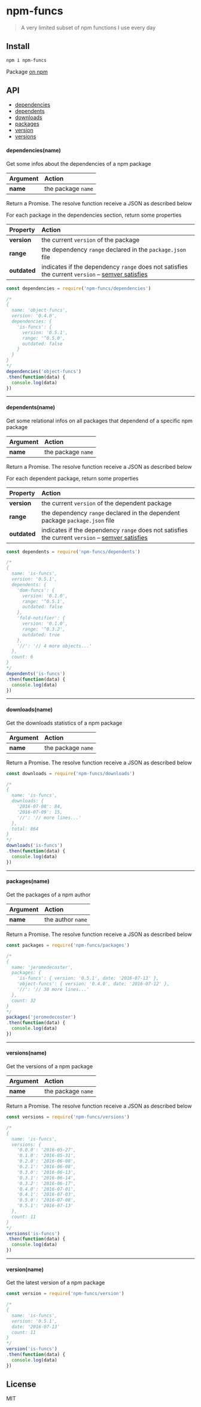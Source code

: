 # npm-funcs

> A very limited subset of npm functions I use every day

## Install

```bash
npm i npm-funcs
```

Package [on npm](https://www.npmjs.com/package/npm-funcs)

## API

* [dependencies](#dependenciesname)
* [dependents](#dependentsname)
* [downloads](#downloadsname)
* [packages](#packagesname)
* [version](#versionname)
* [versions](#versionsname)

#### dependencies(name)

Get some infos about the dependencies of a npm package

| Argument | Action |
| :------ | :------- |
| **name** | the package `name` |

Return a Promise. The resolve function receive a JSON as described below

For each package in the dependencies section, return some properties

| Property | Action |
| :------ | :------- |
| **version** | the current `version` of the package |
| **range** | the dependency `range` declared in the `package.json` file |
| **outdated** | indicates if the dependency `range` does not satisfies the current `version` – [semver satisfies](https://github.com/npm/node-semver) |


```js
const dependencies = require('npm-funcs/dependencies')

/*
{
  name: 'object-funcs',
  version: '0.4.0',
  dependencies: {
    'is-funcs': {
      version: '0.5.1',
      range: '^0.5.0',
      outdated: false
    }
  }
}
*/
dependencies('object-funcs')
.then(function(data) {
  console.log(data)
})
```

---

#### dependents(name)

Get some relational infos on all packages that dependend of a specific npm package

| Argument | Action |
| :------ | :------- |
| **name** | the package `name` |

Return a Promise. The resolve function receive a JSON as described below

For each dependent package, return some properties

| Property | Action |
| :------ | :------- |
| **version** | the current `version` of the dependent package |
| **range** | the dependency `range` declared in the dependent package `package.json` file |
| **outdated** | indicates if the dependency `range` does not satisfies the current `version` – [semver satisfies](https://github.com/npm/node-semver) |

```js
const dependents = require('npm-funcs/dependents')

/*
{
  name: 'is-funcs',
  version: '0.5.1',
  dependents: {
    'dom-funcs': {
      version: '0.1.0',
      range: '^0.5.1',
      outdated: false
    },
    'fold-notifier': {
      version: '0.1.0',
      range: '^0.3.2',
      outdated: true
    },
    '//': '// 4 more objects...'
  },
  count: 6
}
*/
dependents('is-funcs')
.then(function(data) {
  console.log(data)
})
```

---

#### downloads(name)

Get the downloads statistics of a npm package

| Argument | Action |
| :------ | :------- |
| **name** | the package `name` |

Return a Promise. The resolve function receive a JSON as described below

```js
const downloads = require('npm-funcs/downloads')

/*
{
  name: 'is-funcs',
  downloads: {
    '2016-07-08': 84,
    '2016-07-09': 15,
    '//': '// more lines...'
  },
  total: 864
}
*/
downloads('is-funcs')
.then(function(data) {
  console.log(data)
})
```

---

#### packages(name)

Get the packages of a npm author

| Argument | Action |
| :------ | :------- |
| **name** | the author `name` |

Return a Promise. The resolve function receive a JSON as described below

```js
const packages = require('npm-funcs/packages')

/*
{
  name: 'jeromedecoster',
  packages: {
    'is-funcs': { version: '0.5.1', date: '2016-07-13' },
    'object-funcs': { version: '0.4.0', date: '2016-07-12' },
    '//': '// 30 more lines...'
  },
  count: 32
}
*/
packages('jeromedecoster')
.then(function(data) {
  console.log(data)
})
```

---

#### versions(name)

Get the versions of a npm package

| Argument | Action |
| :------ | :------- |
| **name** | the package `name` |

Return a Promise. The resolve function receive a JSON as described below

```js
const versions = require('npm-funcs/versions')

/*
{
  name: 'is-funcs',
  versions: {
    '0.0.0': '2016-05-27',
    '0.1.0': '2016-05-31',
    '0.2.0': '2016-06-08',
    '0.2.1': '2016-06-08',
    '0.3.0': '2016-06-13',
    '0.3.1': '2016-06-14',
    '0.3.2': '2016-06-17',
    '0.4.0': '2016-07-01',
    '0.4.1': '2016-07-03',
    '0.5.0': '2016-07-08',
    '0.5.1': '2016-07-13'
  },
  count: 11
}
*/
versions('is-funcs')
.then(function(data) {
  console.log(data)
})
```

---

#### version(name)

Get the latest version of a npm package

```js
const version = require('npm-funcs/version')

/*
{
  name: 'is-funcs',
  version: '0.5.1',
  date: '2016-07-13'
  count: 11
}
*/
version('is-funcs')
.then(function(data) {
  console.log(data)
})
```

## License

MIT
